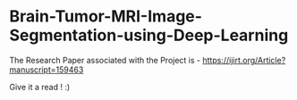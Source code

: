 # Brain-Tumor-MRI-Image-Segmentation-using-Deep-Learning

The Research Paper associated with the Project is - https://ijirt.org/Article?manuscript=159463

Give it a read ! :)
